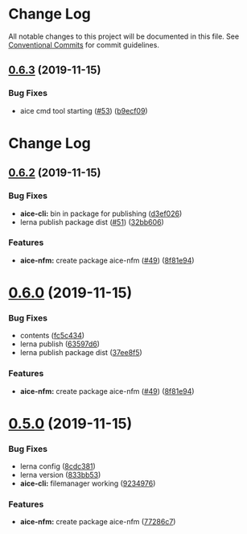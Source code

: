 # Change Log

All notable changes to this project will be documented in this file.
See [Conventional Commits](https://conventionalcommits.org) for commit guidelines.

## [0.6.3](https://github.com/Opla/aice.js/compare/v0.6.2...v0.6.3) (2019-11-15)


### Bug Fixes

* aice cmd tool starting ([#53](https://github.com/Opla/aice.js/issues/53)) ([b9ecf09](https://github.com/Opla/aice.js/commit/b9ecf09770978092566c5f4f0bc625fce58053d9))





# Change Log




## [0.6.2](https://github.com/Opla/aice.js/compare/v0.4.0...v0.6.2) (2019-11-15)


### Bug Fixes

* **aice-cli:** bin in package for publishing ([d3ef026](https://github.com/Opla/aice.js/commit/d3ef0262530db8fabb11ed68c13a5e47cd09d10b))
* lerna publish package dist ([#51](https://github.com/Opla/aice.js/issues/51)) ([32bb606](https://github.com/Opla/aice.js/commit/32bb60606b3542876e71e9806761a6690332eda6))


### Features

* **aice-nfm:** create package aice-nfm ([#49](https://github.com/Opla/aice.js/issues/49)) ([8f81e94](https://github.com/Opla/aice.js/commit/8f81e947bafff17ed3b6478f8e1d571979114494))





# [0.6.0](https://github.com/Opla/aice.js/compare/v0.4.0...v0.6.0) (2019-11-15)


### Bug Fixes

* contents ([fc5c434](https://github.com/Opla/aice.js/commit/fc5c4344a67d7d7c4a48dc9092c0cbeaf6fc669f))
* lerna publish ([63597d6](https://github.com/Opla/aice.js/commit/63597d65c32a8fb49457a74f7a1476025d1be4ee))
* lerna publish package dist ([37ee8f5](https://github.com/Opla/aice.js/commit/37ee8f5853918da3177dd88dcc1e7056e605972d))


### Features

* **aice-nfm:** create package aice-nfm ([#49](https://github.com/Opla/aice.js/issues/49)) ([8f81e94](https://github.com/Opla/aice.js/commit/8f81e947bafff17ed3b6478f8e1d571979114494))





# [0.5.0](https://github.com/Opla/aice.js/compare/v0.4.0...v0.5.0) (2019-11-15)


### Bug Fixes

* lerna config ([8cdc381](https://github.com/Opla/aice.js/commit/8cdc381529f65ee9332bdeed2fa9202f8b027786))
* lerna version ([833bb53](https://github.com/Opla/aice.js/commit/833bb5352e5fbc3719bb6bc0de4dce6577753240))
* **aice-cli:** filemanager working ([9234976](https://github.com/Opla/aice.js/commit/9234976740f634c5a5acad7868b09ddcb97fdcfc))


### Features

* **aice-nfm:** create package aice-nfm ([77286c7](https://github.com/Opla/aice.js/commit/77286c72a1079166e7d03c061fcd25a29103f2cd))
